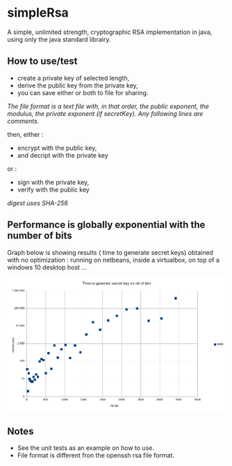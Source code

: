 # simpleRsa
A simple, unlimited strength, cryptographic RSA implementation in java, 
using only the java standard librairy.

## How to use/test

* create a private key of selected length,
* derive the public key from the private key,
* you can save either or both to file for sharing. 

*The file format is a text file with, in that order, the public exponent, the modulus, the private exponent (if secretKey). Any following lines are comments.*

then, either :
* encrypt with the public key, 
* and decript with the private key

or :
* sign with the private key, 
* verify with the public key

*digest uses SHA-256*

## Performance is globally exponential with the number of bits

Graph below is showing results ( time to generate secret keys) obtained with no optimization : 
running on netbeans, inside a virtualbox, on top of a windows 10 desktop host ...

<img src="perf.png">

## Notes

* See the unit tests as an example on how to use.
* File format is different fron the openssh rsa file format.
